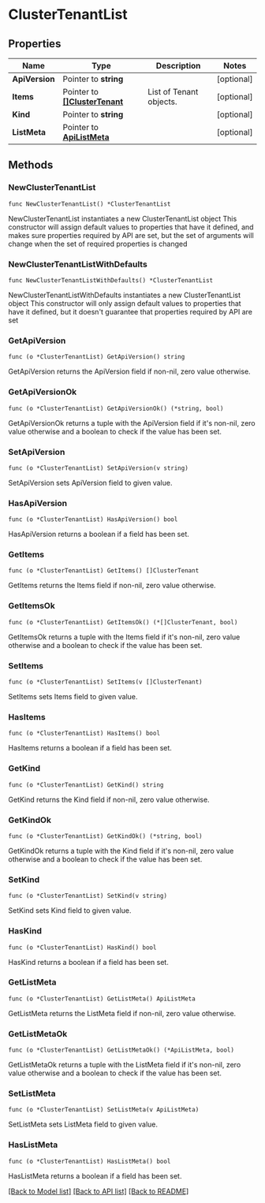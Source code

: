 # ClusterTenantList

## Properties

Name | Type | Description | Notes
------------ | ------------- | ------------- | -------------
**ApiVersion** | Pointer to **string** |  | [optional] 
**Items** | Pointer to [**[]ClusterTenant**](ClusterTenant.md) | List of Tenant objects. | [optional] 
**Kind** | Pointer to **string** |  | [optional] 
**ListMeta** | Pointer to [**ApiListMeta**](apiListMeta.md) |  | [optional] 

## Methods

### NewClusterTenantList

`func NewClusterTenantList() *ClusterTenantList`

NewClusterTenantList instantiates a new ClusterTenantList object
This constructor will assign default values to properties that have it defined,
and makes sure properties required by API are set, but the set of arguments
will change when the set of required properties is changed

### NewClusterTenantListWithDefaults

`func NewClusterTenantListWithDefaults() *ClusterTenantList`

NewClusterTenantListWithDefaults instantiates a new ClusterTenantList object
This constructor will only assign default values to properties that have it defined,
but it doesn't guarantee that properties required by API are set

### GetApiVersion

`func (o *ClusterTenantList) GetApiVersion() string`

GetApiVersion returns the ApiVersion field if non-nil, zero value otherwise.

### GetApiVersionOk

`func (o *ClusterTenantList) GetApiVersionOk() (*string, bool)`

GetApiVersionOk returns a tuple with the ApiVersion field if it's non-nil, zero value otherwise
and a boolean to check if the value has been set.

### SetApiVersion

`func (o *ClusterTenantList) SetApiVersion(v string)`

SetApiVersion sets ApiVersion field to given value.

### HasApiVersion

`func (o *ClusterTenantList) HasApiVersion() bool`

HasApiVersion returns a boolean if a field has been set.

### GetItems

`func (o *ClusterTenantList) GetItems() []ClusterTenant`

GetItems returns the Items field if non-nil, zero value otherwise.

### GetItemsOk

`func (o *ClusterTenantList) GetItemsOk() (*[]ClusterTenant, bool)`

GetItemsOk returns a tuple with the Items field if it's non-nil, zero value otherwise
and a boolean to check if the value has been set.

### SetItems

`func (o *ClusterTenantList) SetItems(v []ClusterTenant)`

SetItems sets Items field to given value.

### HasItems

`func (o *ClusterTenantList) HasItems() bool`

HasItems returns a boolean if a field has been set.

### GetKind

`func (o *ClusterTenantList) GetKind() string`

GetKind returns the Kind field if non-nil, zero value otherwise.

### GetKindOk

`func (o *ClusterTenantList) GetKindOk() (*string, bool)`

GetKindOk returns a tuple with the Kind field if it's non-nil, zero value otherwise
and a boolean to check if the value has been set.

### SetKind

`func (o *ClusterTenantList) SetKind(v string)`

SetKind sets Kind field to given value.

### HasKind

`func (o *ClusterTenantList) HasKind() bool`

HasKind returns a boolean if a field has been set.

### GetListMeta

`func (o *ClusterTenantList) GetListMeta() ApiListMeta`

GetListMeta returns the ListMeta field if non-nil, zero value otherwise.

### GetListMetaOk

`func (o *ClusterTenantList) GetListMetaOk() (*ApiListMeta, bool)`

GetListMetaOk returns a tuple with the ListMeta field if it's non-nil, zero value otherwise
and a boolean to check if the value has been set.

### SetListMeta

`func (o *ClusterTenantList) SetListMeta(v ApiListMeta)`

SetListMeta sets ListMeta field to given value.

### HasListMeta

`func (o *ClusterTenantList) HasListMeta() bool`

HasListMeta returns a boolean if a field has been set.


[[Back to Model list]](../README.md#documentation-for-models) [[Back to API list]](../README.md#documentation-for-api-endpoints) [[Back to README]](../README.md)


